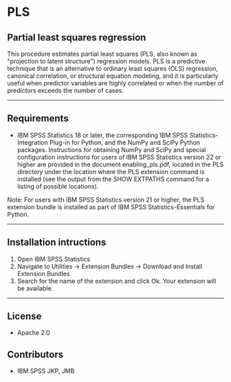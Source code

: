 # PLS
## Partial least squares regression
 This procedure estimates partial least squares (PLS, also known as "projection to latent structure") regression models. PLS is a predictive technique that is an alternative to ordinary least squares (OLS) regression, canonical correlation, or structural equation modeling, and it is particularly useful when predictor variables are highly correlated or when the number of predictors exceeds the number of cases. 

---
Requirements
----
- IBM SPSS Statistics 18 or later, the corresponding IBM SPSS Statistics-Integration Plug-in for Python, and the NumPy and SciPy Python packages. Instructions for obtaining NumPy and SciPy and special configuration instructions for users of IBM SPSS Statistics version 22 or higher are provided in the document enabling_pls.pdf, located in the PLS directory under the location where the PLS extension command is installed (see the output from the SHOW EXTPATHS command for a listing of possible locations).

Note: For users with IBM SPSS Statistics version 21 or higher, the PLS extension bundle is installed as part of IBM SPSS Statistics-Essentials for Python.

---
Installation intructions
----
1. Open IBM SPSS Statistics
2. Navigate to Utilities -> Extension Bundles -> Download and Install Extension Bundles
3. Search for the name of the extension and click Ok. Your extension will be available.

---
License
----

- Apache 2.0
                              
Contributors
----

  - IBM SPSS JKP, JMB
